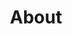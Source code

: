 ---
title: About
description: Information about the Butler Auth software, community, docs and more.
weight: 10
---